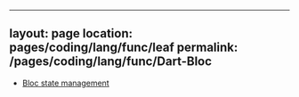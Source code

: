 
---
layout: page
location: pages/coding/lang/func/leaf
permalink: /pages/coding/lang/func/Dart-Bloc
---

- [Bloc state management](/pages/coding/tools/flutter/bloc.md)